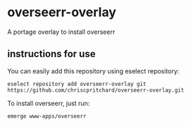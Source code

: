 # overseerr-overlay
A portage overlay to install overseerr
## instructions for use
You can easily add this repository using eselect repository:

```eselect repository add overseerr-overlay git https://github.com/chriscpritchard/overseerr-overlay.git```

To install overseerr, just run:

```emerge www-apps/overseerr```